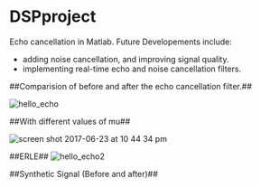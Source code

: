 # DSPproject
Echo cancellation in Matlab. Future Developements include:
- adding noise cancellation, and improving signal quality.
- implementing real-time echo and noise cancellation filters.

##Comparision of before and after the echo cancellation filter.##

![hello_echo](https://user-images.githubusercontent.com/25523755/27505972-c46eed22-5862-11e7-8412-9808c4967628.png)

##With different values of mu##

![screen shot 2017-06-23 at 10 44 34 pm](https://user-images.githubusercontent.com/25523755/27506072-9cda9cea-5865-11e7-8dfd-eea6da70b972.png)


##ERLE##
![hello_echo2](https://user-images.githubusercontent.com/25523755/27506049-2e84a5c4-5865-11e7-91af-c64c43930e0c.png)

##Synthetic Signal (Before and after)##

